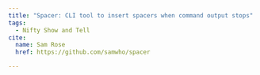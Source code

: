 ```yaml
---
title: "Spacer: CLI tool to insert spacers when command output stops"
tags:
  - Nifty Show and Tell
cite:
  name: Sam Rose
  href: https://github.com/samwho/spacer

---
```

